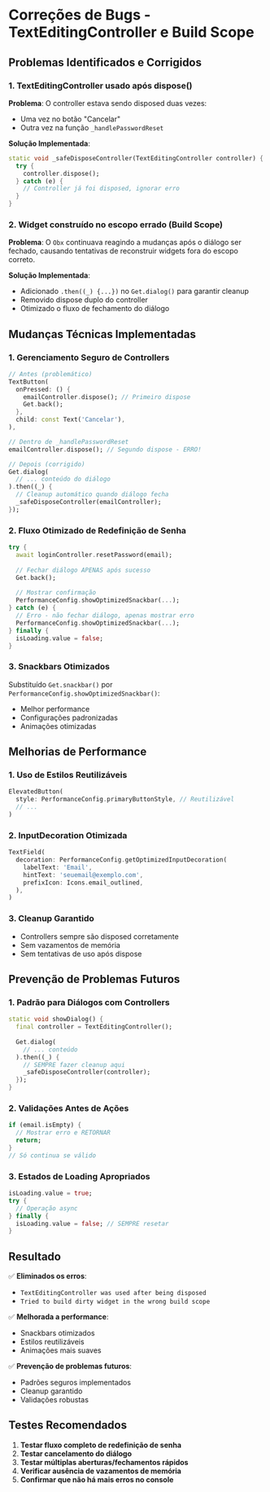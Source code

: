 # Correções de Bugs - TextEditingController e Build Scope

## Problemas Identificados e Corrigidos

### 1. **TextEditingController usado após dispose()**

**Problema**: O controller estava sendo disposed duas vezes:
- Uma vez no botão "Cancelar"  
- Outra vez na função `_handlePasswordReset`

**Solução Implementada**:
```dart
static void _safeDisposeController(TextEditingController controller) {
  try {
    controller.dispose();
  } catch (e) {
    // Controller já foi disposed, ignorar erro
  }
}
```

### 2. **Widget construído no escopo errado (Build Scope)**

**Problema**: O `Obx` continuava reagindo a mudanças após o diálogo ser fechado, causando tentativas de reconstruir widgets fora do escopo correto.

**Solução Implementada**:
- Adicionado `.then((_) {...})` no `Get.dialog()` para garantir cleanup
- Removido dispose duplo do controller
- Otimizado o fluxo de fechamento do diálogo

## Mudanças Técnicas Implementadas

### 1. **Gerenciamento Seguro de Controllers**
```dart
// Antes (problemático)
TextButton(
  onPressed: () {
    emailController.dispose(); // Primeiro dispose
    Get.back();
  },
  child: const Text('Cancelar'),
),

// Dentro de _handlePasswordReset
emailController.dispose(); // Segundo dispose - ERRO!

// Depois (corrigido)
Get.dialog(
  // ... conteúdo do diálogo
).then((_) {
  // Cleanup automático quando diálogo fecha
  _safeDisposeController(emailController);
});
```

### 2. **Fluxo Otimizado de Redefinição de Senha**
```dart
try {
  await loginController.resetPassword(email);
  
  // Fechar diálogo APENAS após sucesso
  Get.back();
  
  // Mostrar confirmação
  PerformanceConfig.showOptimizedSnackbar(...);
} catch (e) {
  // Erro - não fechar diálogo, apenas mostrar erro
  PerformanceConfig.showOptimizedSnackbar(...);
} finally {
  isLoading.value = false;
}
```

### 3. **Snackbars Otimizados**
Substituído `Get.snackbar()` por `PerformanceConfig.showOptimizedSnackbar()`:
- Melhor performance
- Configurações padronizadas
- Animações otimizadas

## Melhorias de Performance

### 1. **Uso de Estilos Reutilizáveis**
```dart
ElevatedButton(
  style: PerformanceConfig.primaryButtonStyle, // Reutilizável
  // ...
)
```

### 2. **InputDecoration Otimizada**
```dart
TextField(
  decoration: PerformanceConfig.getOptimizedInputDecoration(
    labelText: 'Email',
    hintText: 'seuemail@exemplo.com',
    prefixIcon: Icons.email_outlined,
  ),
)
```

### 3. **Cleanup Garantido**
- Controllers sempre são disposed corretamente
- Sem vazamentos de memória
- Sem tentativas de uso após dispose

## Prevenção de Problemas Futuros

### 1. **Padrão para Diálogos com Controllers**
```dart
static void showDialog() {
  final controller = TextEditingController();
  
  Get.dialog(
    // ... conteúdo
  ).then((_) {
    // SEMPRE fazer cleanup aqui
    _safeDisposeController(controller);
  });
}
```

### 2. **Validações Antes de Ações**
```dart
if (email.isEmpty) {
  // Mostrar erro e RETORNAR
  return;
}
// Só continua se válido
```

### 3. **Estados de Loading Apropriados**
```dart
isLoading.value = true;
try {
  // Operação async
} finally {
  isLoading.value = false; // SEMPRE resetar
}
```

## Resultado

✅ **Eliminados os erros**:
- `TextEditingController was used after being disposed`
- `Tried to build dirty widget in the wrong build scope`

✅ **Melhorada a performance**:
- Snackbars otimizados
- Estilos reutilizáveis
- Animações mais suaves

✅ **Prevenção de problemas futuros**:
- Padrões seguros implementados
- Cleanup garantido
- Validações robustas

## Testes Recomendados

1. **Testar fluxo completo de redefinição de senha**
2. **Testar cancelamento do diálogo**
3. **Testar múltiplas aberturas/fechamentos rápidos**
4. **Verificar ausência de vazamentos de memória**
5. **Confirmar que não há mais erros no console**
